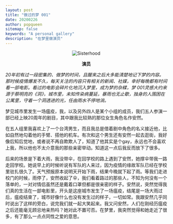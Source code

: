 ```yaml
---
layout: post
title: "做过的梦 001"
date: 20200226
author: popqueen
sitemap: false
keywords: "A personal gallery"
description: "在梦里做演员"
---
```

<p align="center"><img src="https://i.postimg.cc/g0sMbJ8H/sisterhood.jpg" alt="Sisterhood"></p>

<p align="center"><strong>演员</strong></p>

*20年初有过一段密集的、做梦的时间，且醒来之后大多能清楚地记下梦的内容。那时候疫情爆发不久，每天关注的内容只有相关的新闻、社媒，幸好每晚都有时间看一部电影。看过的电影会碎片化地沉入梦里，成为梦的杂糅，梦 001灵感大约来源于蔡明亮的《洞》，城市里，未知传染病蔓延，暴雨也无止歇，独身的人围困在公寓里，守着一个洞透进的光，任由雨水不停地淌。*

   梦见城市里发生一场瘟疫，我，以及另外四人是某个小组的成员，我们五人参演一部已经上映20周年的剧目，其中跟我比较熟的那位女生角色名作安然。
   
   在五人组里我喜欢上了一个台湾男生，而且我总是借着剧中角色的名义接近他，比如自然地勾着他的手臂、搭他的机车。有次和这个男生还有安然一起去逛街，我好像后知后觉地，或者说不再自欺欺人了，知道了他其实是个gay，永远也不会喜欢上我，所以他也不太介意我的那些亲密举动。知道这一点后我反而放下了很多。
   
   后来的场景是下着大雨，我没带伞，在回学校的路上遇到了安然，她撑伞带我一路走回学校。她说早上的时候听说有军队的人来过，因为疫情的缘故军队已经在学校里驻扎很久了。天气预报原本说明天开始下雨，结果今晚就下起了雨。等我们走进校门的时候，雨停了，安然收起了伞，我们看着路过的那些人，不知为何没有一个落单的，一对对情侣虽然还是戴着口罩但都是很亲密的样子。安然说，突然觉得我们真的生活在一部电影里，开头是这座城市发生了一场瘟疫，结尾是一场大雨过后，瘟疫结束了，城市好像什么也没有发生过的样子，一切如常。我跟安然几乎同时说出了这样的旁白，说完我们就一起大笑起来。我又问安然，人们在刚经历瘟疫之后还能毫无顾忌地亲热吗？她对此不置可否。在梦里，我突然觉得和她走近了很多，有了那么一点点同性之爱的意思。

